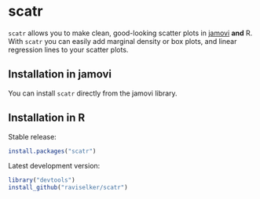 # scatr

`scatr` allows you to make clean, good-looking scatter plots in 
[jamovi](https://www.jamovi.org) **and** R. With `scatr` you can easily add 
marginal density or box plots, and linear regression lines to your scatter 
plots.

## Installation in jamovi

You can install `scatr` directly from the jamovi library.

## Installation in R

Stable release:
```r
install.packages("scatr")
```
Latest development version: 
```r
library("devtools")
install_github("raviselker/scatr")
```
